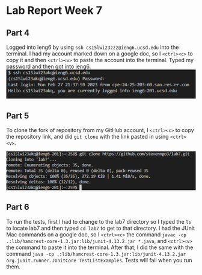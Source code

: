 # Lab Report Week 7
## Part 4
Logged into ieng6 by using `ssh cs15lwi23zzz@ieng6.ucsd.edu` into the terminal. I had my account marked down on a google doc, so I `<ctrl><c>` to copy it and then `<ctrl><v>` to paste the account into the terminal. Typed my password and then got into ieng6.
![lab4step4](lab7s4.PNG)
## Part 5
To clone the fork of repository from my GitHub account, I `<ctrl><c>` to copy the repository link, and did `git clone` with the link pasted in using `<ctrl><v>`.

![lab4step5](lab7s5.PNG)

## Part 6
To run the tests, first I had to change to the lab7 directory so I typed the `ls` to locate lab7 and then typed `cd lab7` to get to that directory. I had the JUnit Mac commands on a google doc, so I `<ctrl><c>` the command `javac -cp .:lib/hamcrest-core-1.3.jar:lib/junit-4.13.2.jar *.java`, and `<ctrl><v>` the command to paste it into the terminal. After that, I did the same with the command `java -cp .:lib/hamcrest-core-1.3.jar:lib/junit-4.13.2.jar org.junit.runner.JUnitCore TestListExamples`. Tests will fail when you run them.
